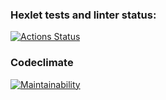 ### Hexlet tests and linter status:
[![Actions Status](https://github.com/Vox1oot/frontend-project-lvl3/workflows/hexlet-check/badge.svg)](https://github.com/Vox1oot/frontend-project-lvl3/actions)

### Codeclimate
[![Maintainability](https://api.codeclimate.com/v1/badges/0bc877fa117152120c0c/maintainability)](https://codeclimate.com/github/Vox1oot/frontend-project-lvl3/maintainability)
